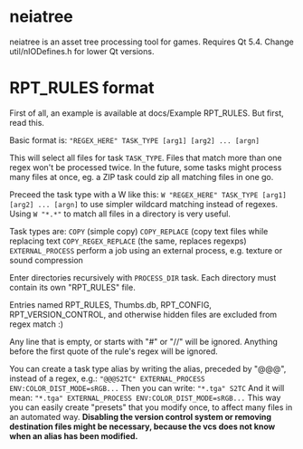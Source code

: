 # neiatree
neiatree is an asset tree processing tool for games. Requires Qt 5.4. Change util/nIODefines.h for lower Qt versions.

# RPT_RULES format

First of all, an example is available at docs/Example RPT_RULES. But first, read this.

Basic format is:
`"REGEX_HERE" TASK_TYPE [arg1] [arg2] ... [argn]`

This will select all files for task `TASK_TYPE`.
Files that match more than one regex won't
be processed twice.
In the future, some tasks might process many files
at once, eg. a ZIP task could zip all matching files
in one go.

Preceed the task type with a W like this:
`W "REGEX_HERE" TASK_TYPE [arg1] [arg2] ... [argn]`
to use simpler wildcard matching instead of regexes.
Using `W "*.*"` to match all files in a directory is very useful.

Task types are:
`COPY` (simple copy)
`COPY_REPLACE` (copy text files while replacing text
`COPY_REGEX_REPLACE` (the same, replaces regexps)
`EXTERNAL_PROCESS` perform a job using an external process, e.g. texture or sound compression

Enter directories recursively with `PROCESS_DIR` task.
Each directory must contain its own "RPT_RULES" file.

Entries named RPT_RULES, Thumbs.db, RPT_CONFIG,
RPT_VERSION_CONTROL, and otherwise hidden files are
excluded from regex match :)

Any line that is empty, or starts with "#" or "//"
will be ignored. Anything before the first quote of
the rule's regex will be ignored.

You can create a task type alias by writing the alias,
preceded by "@@@", instead of a regex,  e.g.:
`"@@@S2TC" EXTERNAL_PROCESS ENV:COLOR_DIST_MODE=sRGB...`
Then you can write:
`"*.tga" S2TC`
And it will mean:
`"*.tga" EXTERNAL_PROCESS ENV:COLOR_DIST_MODE=sRGB...`
This way you can easily create "presets" that you
modify once, to affect many files in an automated
way. **Disabling the version control system or removing
destination files might be necessary, because the vcs
does not know when an alias has been modified.**
